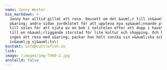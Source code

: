 ```yaml
---
namn: Jenny Wester
bio_markdown: >-
  Jenny har alltid gillat att resa. Oavsett om det &auml;r till st&auml;llen
  p&aring; andra sidan jordklotet för att uppleva nya sp&auml;nnande platser,
  till solen för att njuta av en bok i solstolen efter ett dopp i havet eller
  till en n&auml;rliggande storstad för lite kultur och shopping. Och hittar hon
  ingen att resa med s&aring; packar hon helt sonika sin v&auml;ska och ger sig
  iv&auml;g sj&auml;lv\!
kontakt: info@cuttlefish.se
link:
image: /images/img-7460-2.jpg
anstalld: false
---
```

